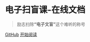 # 电子扫盲课-在线文档

>励志扫除<b>“电子文盲”</b>这个难听的称号

[GitHub](https://github.com/geekfox123/note)
[开始阅读](README.md)